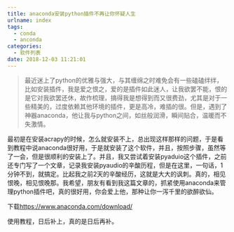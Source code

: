 ```yaml
---
title: anaconda安装python插件不再让你怀疑人生
urlname: index
tags:
  - conda
  - anconda
categories:
  - 软件列表
date: 2018-12-03 11:21:01
---
```

<!-- Hexo daybreak git vb.net 健康 博客设置 网络日志 软件列表 魔法书签 -->
<!--![图]() -->
<!--[]() -->

> 最近迷上了python的优雅与强大，与其缠绵之时难免会有一些磕磕绊绊，比如安装插件，我是爱之恨之，爱的是插件如此迷人，让我欲罢不能，恨的是它对我欲罢还休，故作梳理，搞得我是想得到而又很费劲，尤其是对于一些精美的，过度依赖其他环境的插件，更是高冷，难插的很。但是，遇到了神器anaconda，他让我与python之间，如丝般润滑，瞬间贴合，温暖而不失激情。

<!-- more -->

最初是在安装acrapy的时候，怎么就安装不上，总出现这样那样的问题，于是看到教程中说anaconda很好用，于是就安装了这个软件，并且，按照步骤，虽然等了一会，但是很顺利的安装上了。并且，我又尝试着安装pyaduio这个插件，之前还专门写了一个文章，记录我安装pyaudio的辛酸历程，但是在这里，一句话，1分钟不到，就搞定。比起我之前2天的辛酸经历，这就是大大的讽刺。真的，相见恨晚，相见恨晚那。我希望，朋友有看到我这篇文章的，抓紧使用anaconda来管理python插件吧，真的很好用，你会爱上他，那种让你一泻千里的欲醉欲仙。

下载<https://www.anaconda.com/download/>

使用教程，日后补上，真的是日后再补。